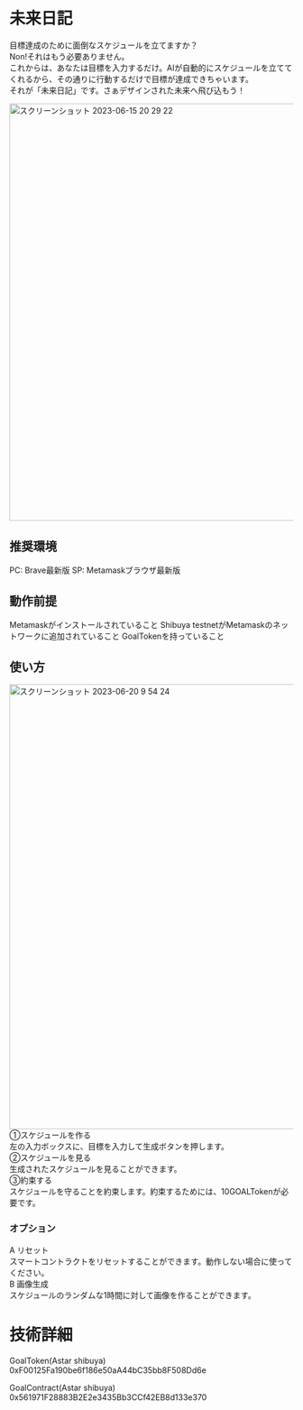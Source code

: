 # 未来日記
目標達成のために面倒なスケジュールを立てますか？  
Non!それはもう必要ありません。  
これからは、あなたは目標を入力するだけ。AIが自動的にスケジュールを立ててくれるから、その通りに行動するだけで目標が達成できちゃいます。  
それが「未来日記」です。さぁデザインされた未来へ飛び込もう！  

<img width="740" alt="スクリーンショット 2023-06-15 20 29 22" src="https://github.com/3tomcha/mirai_nikki/assets/15997287/b2b0b288-016c-4b9b-a422-dea0c6309194">

## 推奨環境
PC: Brave最新版
SP: Metamaskブラウザ最新版

## 動作前提
Metamaskがインストールされていること
Shibuya testnetがMetamaskのネットワークに追加されていること
GoalTokenを持っていること

## 使い方
<img width="789" alt="スクリーンショット 2023-06-20 9 54 24" src="https://github.com/3tomcha/mirai_nikki/assets/15997287/defbb153-45a4-4b03-8d4c-312ad3b8cd16"><br>
①スケジュールを作る<br>
左の入力ボックスに、目標を入力して生成ボタンを押します。<br>
②スケジュールを見る<br>
生成されたスケジュールを見ることができます。<br>
③約束する<br>
スケジュールを守ることを約束します。約束するためには、10GOALTokenが必要です。<br>

### オプション
A リセット<br>
スマートコントラクトをリセットすることができます。動作しない場合に使ってください。<br>
B 画像生成<br>
スケジュールのランダムな1時間に対して画像を作ることができます。<br>

# 技術詳細
GoalToken(Astar shibuya)
0xF00125Fa190be6f186e50aA44bC35bb8F508Dd6e

GoalContract(Astar shibuya)
0x561971F28883B2E2e3435Bb3CCf42EB8d133e370
